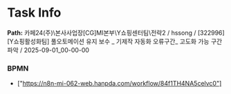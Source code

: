 # Task Info

**Path:** 카페24(주)\본사사업장\[CG]MI본부\Y쇼핑센터팀\전략2 / hssong / [322996] [Y쇼핑활성화팀] 풀오토메이션 유지 보수 _ 기제작 자동화 오류구간_ 고도화 가능 구간 파악 / 2025-09-01_00-00-00

### BPMN
- ["https://n8n-mi-062-web.hanpda.com/workflow/84f1TH4NA5celvc0"]

